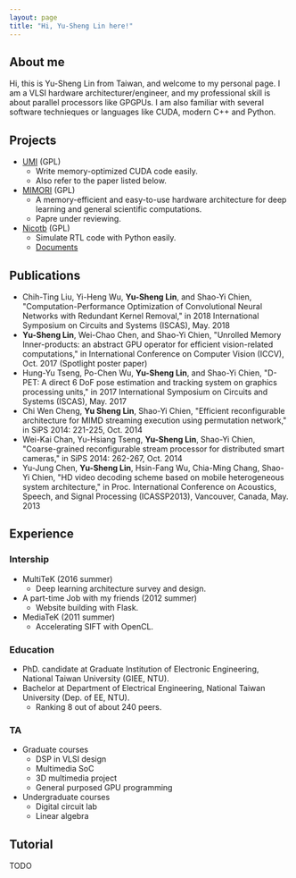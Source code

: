 ```yaml
---
layout: page
title: "Hi, Yu-Sheng Lin here!"
---
```


## About me
Hi, this is Yu-Sheng Lin from Taiwan, and welcome to my personal page.
I am a VLSI hardware architecturer/engineer, and my professional skill is about parallel processors like GPGPUs.
I am also familiar with several software technieques or languages like CUDA, modern C++ and Python.

## Projects

* [UMI](https://github.com/johnjohnlin/UMI/) (GPL)
	* Write memory-optimized CUDA code easily.
	* Also refer to the paper listed below.
* [MIMORI](https://github.com/johnjohnlin/MIMORI/) (GPL)
	* A memory-efficient and easy-to-use hardware architecture for deep learning and general scientific computations.
	* Papre under reviewing.
* [Nicotb](https://github.com/johnjohnlin/nicotb/) (GPL)
	* Simulate RTL code with Python easily.
	* [Documents](https://johnjohnlin.github.io/nicotb/)

## Publications

* Chih-Ting Liu, Yi-Heng Wu, **Yu-Sheng Lin**, and Shao-Yi Chien, "Computation-Performance Optimization of Convolutional Neural Networks with Redundant Kernel Removal," in 2018 International Symposium on Circuits and Systems (ISCAS), May. 2018
* **Yu-Sheng Lin**, Wei-Chao Chen, and Shao-Yi Chien, "Unrolled Memory Inner-products: an abstract GPU operator for efficient vision-related computations," in International Conference on Computer Vision (ICCV), Oct. 2017 (Spotlight poster paper)
* Hung-Yu Tseng, Po-Chen Wu, **Yu-Sheng Lin**, and Shao-Yi Chien, "D-PET: A direct 6 DoF pose estimation and tracking system on graphics processing units," in 2017 International Symposium on Circuits and Systems (ISCAS), May. 2017
* Chi Wen Cheng, **Yu Sheng Lin**, Shao-Yi Chien, "Efficient reconfigurable architecture for MIMD streaming execution using permutation network," in SiPS 2014: 221-225, Oct. 2014
* Wei-Kai Chan, Yu-Hsiang Tseng, **Yu-Sheng Lin**, Shao-Yi Chien, "Coarse-grained reconfigurable stream processor for distributed smart cameras," in SiPS 2014: 262-267, Oct. 2014
* Yu-Jung Chen, **Yu-Sheng Lin**, Hsin-Fang Wu, Chia-Ming Chang, Shao-Yi Chien, "HD video decoding scheme based on mobile heterogeneous system architecture," in Proc. International Conference on Acoustics, Speech, and Signal Processing (ICASSP2013), Vancouver, Canada, May. 2013

## Experience
### Intership
* MultiTeK (2016 summer)
	* Deep learning architecture survey and design.
* A part-time Job with my friends (2012 summer)
	* Website building with Flask.
* MediaTeK (2011 summer)
	* Accelerating SIFT with OpenCL.

### Education
* PhD. candidate at Graduate Institution of Electronic Engineering, National Taiwan University (GIEE, NTU).
* Bachelor at Department of Electrical Engineering, National Taiwan University (Dep. of EE, NTU).
	* Ranking 8 out of about 240 peers.

### TA
* Graduate courses
	* DSP in VLSI design
	* Multimedia SoC
	* 3D multimedia project
	* General purposed GPU programming
* Undergraduate courses
	* Digital circuit lab
	* Linear algebra

## Tutorial

TODO

